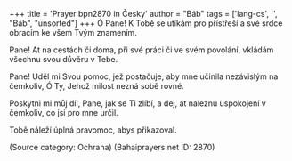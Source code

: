 +++
title = 'Prayer bpn2870 in Česky'
author = "Báb"
tags = ['lang-cs', '', "Báb", "unsorted"]
+++
Ó Pane! K Tobě se utíkám pro přístřeší a své srdce obracím ke všem Tvým znamením.

Pane! At na cestách či doma, při své práci či ve svém povolání, vkládám všechnu svou důvěru v Tebe.

Pane! Uděl mi Svou pomoc, jež postačuje, aby mne učinila nezávislým na čemkoliv, Ó Ty, Jehož milost nezná sobě rovné.

Poskytni mi můj díl, Pane, jak se Ti zlíbí, a dej, at naleznu uspokojení v čemkoliv, co jsi pro mne určil.

Tobě náleží úplná pravomoc, abys přikazoval.

(Source category: Ochrana)
(Bahaiprayers.net ID: 2870)
